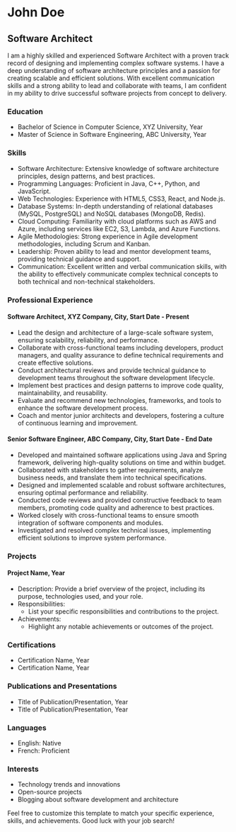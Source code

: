 # John Doe
## Software Architect

I am a highly skilled and experienced Software Architect with a proven track record of designing and implementing complex software systems. I have a deep understanding of software architecture principles and a passion for creating scalable and efficient solutions. With excellent communication skills and a strong ability to lead and collaborate with teams, I am confident in my ability to drive successful software projects from concept to delivery.

### Education
- Bachelor of Science in Computer Science, XYZ University, Year
- Master of Science in Software Engineering, ABC University, Year

### Skills
- Software Architecture: Extensive knowledge of software architecture principles, design patterns, and best practices.
- Programming Languages: Proficient in Java, C++, Python, and JavaScript.
- Web Technologies: Experience with HTML5, CSS3, React, and Node.js.
- Database Systems: In-depth understanding of relational databases (MySQL, PostgreSQL) and NoSQL databases (MongoDB, Redis).
- Cloud Computing: Familiarity with cloud platforms such as AWS and Azure, including services like EC2, S3, Lambda, and Azure Functions.
- Agile Methodologies: Strong experience in Agile development methodologies, including Scrum and Kanban.
- Leadership: Proven ability to lead and mentor development teams, providing technical guidance and support.
- Communication: Excellent written and verbal communication skills, with the ability to effectively communicate complex technical concepts to both technical and non-technical stakeholders.

### Professional Experience
#### Software Architect, XYZ Company, City, Start Date - Present
- Lead the design and architecture of a large-scale software system, ensuring scalability, reliability, and performance.
- Collaborate with cross-functional teams including developers, product managers, and quality assurance to define technical requirements and create effective solutions.
- Conduct architectural reviews and provide technical guidance to development teams throughout the software development lifecycle.
- Implement best practices and design patterns to improve code quality, maintainability, and reusability.
- Evaluate and recommend new technologies, frameworks, and tools to enhance the software development process.
- Coach and mentor junior architects and developers, fostering a culture of continuous learning and improvement.

#### Senior Software Engineer, ABC Company, City, Start Date - End Date
- Developed and maintained software applications using Java and Spring framework, delivering high-quality solutions on time and within budget.
- Collaborated with stakeholders to gather requirements, analyze business needs, and translate them into technical specifications.
- Designed and implemented scalable and robust software architectures, ensuring optimal performance and reliability.
- Conducted code reviews and provided constructive feedback to team members, promoting code quality and adherence to best practices.
- Worked closely with cross-functional teams to ensure smooth integration of software components and modules.
- Investigated and resolved complex technical issues, implementing efficient solutions to improve system performance.

### Projects
#### Project Name, Year
- Description: Provide a brief overview of the project, including its purpose, technologies used, and your role.
- Responsibilities:
  - List your specific responsibilities and contributions to the project.
- Achievements:
  - Highlight any notable achievements or outcomes of the project.

### Certifications
- Certification Name, Year
- Certification Name, Year

### Publications and Presentations
- Title of Publication/Presentation, Year
- Title of Publication/Presentation, Year

### Languages
- English: Native
- French: Proficient

### Interests
- Technology trends and innovations
- Open-source projects
- Blogging about software development and architecture

Feel free to customize this template to match your specific experience, skills, and achievements. Good luck with your job search!
